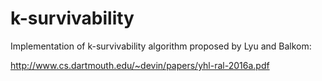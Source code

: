 # k-survivability

Implementation of k-survivability algorithm proposed by Lyu and Balkom: 

http://www.cs.dartmouth.edu/~devin/papers/yhl-ral-2016a.pdf


